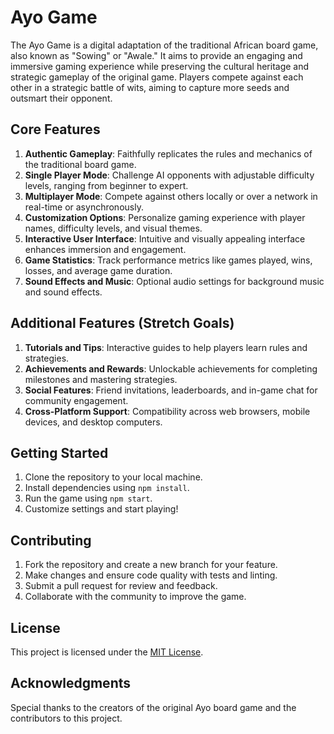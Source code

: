 # Ayo Game

The Ayo Game is a digital adaptation of the traditional African board game, also known as "Sowing" or "Awale." It aims to provide an engaging and immersive gaming experience while preserving the cultural heritage and strategic gameplay of the original game. Players compete against each other in a strategic battle of wits, aiming to capture more seeds and outsmart their opponent.

## Core Features

1. **Authentic Gameplay**: Faithfully replicates the rules and mechanics of the traditional board game.
2. **Single Player Mode**: Challenge AI opponents with adjustable difficulty levels, ranging from beginner to expert.
3. **Multiplayer Mode**: Compete against others locally or over a network in real-time or asynchronously.
4. **Customization Options**: Personalize gaming experience with player names, difficulty levels, and visual themes.
5. **Interactive User Interface**: Intuitive and visually appealing interface enhances immersion and engagement.
6. **Game Statistics**: Track performance metrics like games played, wins, losses, and average game duration.
7. **Sound Effects and Music**: Optional audio settings for background music and sound effects.

## Additional Features (Stretch Goals)

1. **Tutorials and Tips**: Interactive guides to help players learn rules and strategies.
2. **Achievements and Rewards**: Unlockable achievements for completing milestones and mastering strategies.
3. **Social Features**: Friend invitations, leaderboards, and in-game chat for community engagement.
4. **Cross-Platform Support**: Compatibility across web browsers, mobile devices, and desktop computers.

## Getting Started

1. Clone the repository to your local machine.
2. Install dependencies using `npm install`.
3. Run the game using `npm start`.
4. Customize settings and start playing!

## Contributing

1. Fork the repository and create a new branch for your feature.
2. Make changes and ensure code quality with tests and linting.
3. Submit a pull request for review and feedback.
4. Collaborate with the community to improve the game.

## License

This project is licensed under the [MIT License](LICENSE).

## Acknowledgments

Special thanks to the creators of the original Ayo board game and the contributors to this project.
